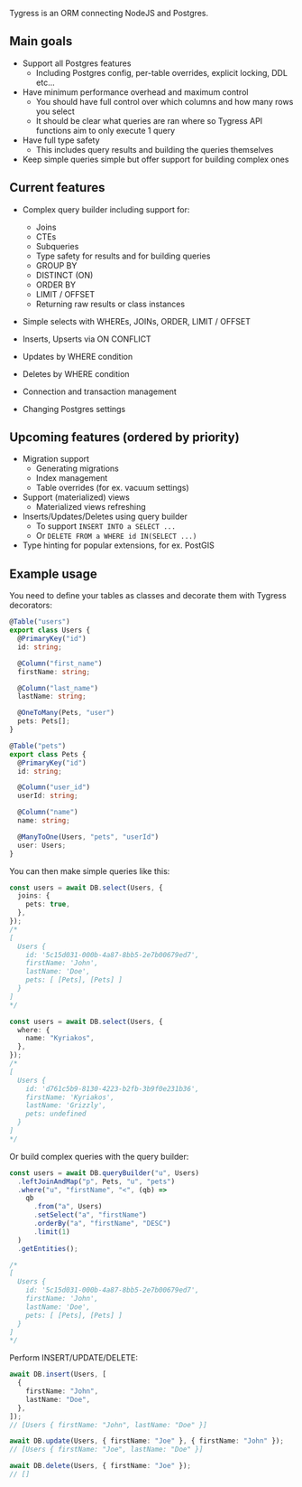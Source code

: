 Tygress is an ORM connecting NodeJS and Postgres.

## Main goals

- Support all Postgres features
  - Including Postgres config, per-table overrides, explicit locking, DDL etc...
- Have minimum performance overhead and maximum control
  - You should have full control over which columns and how many rows you select
  - It should be clear what queries are ran where so Tygress API functions aim to only execute 1 query
- Have full type safety
  - This includes query results and building the queries themselves
- Keep simple queries simple but offer support for building complex ones

## Current features

- Complex query builder including support for:

  - Joins
  - CTEs
  - Subqueries
  - Type safety for results and for building queries
  - GROUP BY
  - DISTINCT (ON)
  - ORDER BY
  - LIMIT / OFFSET
  - Returning raw results or class instances

- Simple selects with WHEREs, JOINs, ORDER, LIMIT / OFFSET
- Inserts, Upserts via ON CONFLICT
- Updates by WHERE condition
- Deletes by WHERE condition
- Connection and transaction management
- Changing Postgres settings

## Upcoming features (ordered by priority)

- Migration support
  - Generating migrations
  - Index management
  - Table overrides (for ex. vacuum settings)
- Support (materialized) views
  - Materialized views refreshing
- Inserts/Updates/Deletes using query builder
  - To support `INSERT INTO a SELECT ...`
  - Or `DELETE FROM a WHERE id IN(SELECT ...)`
- Type hinting for popular extensions, for ex. PostGIS

## Example usage

You need to define your tables as classes and decorate them with Tygress decorators:

```typescript
@Table("users")
export class Users {
  @PrimaryKey("id")
  id: string;

  @Column("first_name")
  firstName: string;

  @Column("last_name")
  lastName: string;

  @OneToMany(Pets, "user")
  pets: Pets[];
}

@Table("pets")
export class Pets {
  @PrimaryKey("id")
  id: string;

  @Column("user_id")
  userId: string;

  @Column("name")
  name: string;

  @ManyToOne(Users, "pets", "userId")
  user: Users;
}
```

You can then make simple queries like this:

```typescript
const users = await DB.select(Users, {
  joins: {
    pets: true,
  },
});
/*
[
  Users {
    id: '5c15d031-000b-4a87-8bb5-2e7b00679ed7',
    firstName: 'John',
    lastName: 'Doe',
    pets: [ [Pets], [Pets] ]
  }
]
*/

const users = await DB.select(Users, {
  where: {
    name: "Kyriakos",
  },
});
/*
[
  Users {
    id: 'd761c5b9-8130-4223-b2fb-3b9f0e231b36',
    firstName: 'Kyriakos',
    lastName: 'Grizzly',
    pets: undefined
  }
]
*/
```

Or build complex queries with the query builder:

```typescript
const users = await DB.queryBuilder("u", Users)
  .leftJoinAndMap("p", Pets, "u", "pets")
  .where("u", "firstName", "<", (qb) =>
    qb
      .from("a", Users)
      .setSelect("a", "firstName")
      .orderBy("a", "firstName", "DESC")
      .limit(1)
  )
  .getEntities();

/*
[
  Users {
    id: '5c15d031-000b-4a87-8bb5-2e7b00679ed7',
    firstName: 'John',
    lastName: 'Doe',
    pets: [ [Pets], [Pets] ]
  }
]
*/
```

Perform INSERT/UPDATE/DELETE:

```typescript
await DB.insert(Users, [
  {
    firstName: "John",
    lastName: "Doe",
  },
]);
// [Users { firstName: "John", lastName: "Doe" }]

await DB.update(Users, { firstName: "Joe" }, { firstName: "John" });
// [Users { firstName: "Joe", lastName: "Doe" }]

await DB.delete(Users, { firstName: "Joe" });
// []
```
